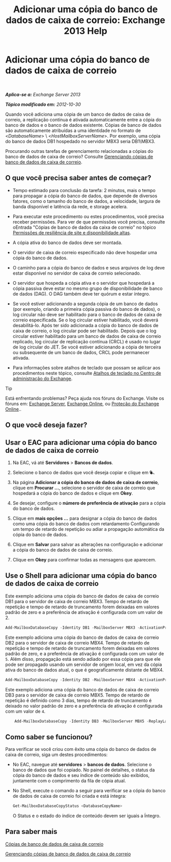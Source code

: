 ﻿---
title: 'Adicionar uma cópia do banco de dados de caixa de correio: Exchange 2013 Help'
TOCTitle: Adicionar uma cópia do banco de dados de caixa de correio
ms:assetid: 784bf48f-8af5-422c-a63f-2f01fc0cf151
ms:mtpsurl: https://technet.microsoft.com/pt-br/library/Dd298080(v=EXCHG.150)
ms:contentKeyID: 50485843
ms.date: 05/22/2018
mtps_version: v=EXCHG.150
ms.translationtype: MT
---

# Adicionar uma cópia do banco de dados de caixa de correio

 

_**Aplica-se a:** Exchange Server 2013_

_**Tópico modificado em:** 2012-10-30_

Quando você adiciona uma cópia de um banco de dados de caixa de correio, a replicação contínua é ativada automaticamente entre a cópia do banco de dados e o banco de dados existente. Cópias de banco de dados são automaticamente atribuídas a uma identidade no formato de \<*DatabaseName*\> \\ \<*HostMailboxServerName*\>. Por exemplo, uma cópia do banco de dados DB1 hospedado no servidor MBX3 seria DB1\\MBX3.

Procurando outras tarefas de gerenciamento relacionadas a cópias do banco de dados de caixa de correio? Consulte [Gerenciando cópias de banco de dados de caixa de correio](managing-mailbox-database-copies-exchange-2013-help.md).

## O que você precisa saber antes de começar?

  - Tempo estimado para conclusão da tarefa: 2 minutos, mais o tempo para propagar a cópia do banco de dados, que depende de diversos fatores, como o tamanho do banco de dados, a velocidade, largura de banda disponível e latência da rede, e storage acelera.

  - Para executar este procedimento ou estes procedimentos, você precisa receber permissões. Para ver de que permissões você precisa, consulte oEntrada "Cópias de banco de dados da caixa de correio" no tópico [Permissões de resiliência de site e disponibilidade altas](high-availability-and-site-resilience-permissions-exchange-2013-help.md).

  - A cópia ativa do banco de dados deve ser montada.

  - O servidor de caixa de correio especificado não deve hospedar uma cópia do banco de dados.

  - O caminho para a cópia do banco de dados e seus arquivos de log deve estar disponível no servidor de caixa de correio selecionado.

  - O servidor que hospeda a cópia ativa e o servidor que hospedará a cópia passiva deve estar no mesmo grupo de disponibilidade de banco de dados (DAG). O DAG também deve ter quórum e estar íntegro.

  - Se você estiver adicionando a segunda cópia de um banco de dados (por exemplo, criando a primeira cópia passiva do banco de dados), o log circular não deve ser habilitado para o banco de dados de caixa de correio especificada. Se o log circular estiver habilitado, você deverá desabilitá-lo. Após ter sido adicionada a cópia do banco de dados de caixa de correio, o log circular pode ser habilitado. Depois que o log circular estiver habilitado para um banco de dados de caixa de correio replicado, log circular de replicação contínua (CRCL) é usado no lugar de log circular do JET. Se você estiver adicionando a cópia de terceira ou subsequente de um banco de dados, CRCL pode permanecer ativada.

  - Para informações sobre atalhos de teclado que possam se aplicar aos procedimentos neste tópico, consulte [Atalhos de teclado no Centro de administração do Exchange](keyboard-shortcuts-in-the-exchange-admin-center-exchange-online-protection-help.md).


> [!TIP]
> Está enfrentando problemas? Peça ajuda nos fóruns do Exchange. Visite os fóruns em: <A href="https://go.microsoft.com/fwlink/p/?linkid=60612">Exchange Server</A>, <A href="https://go.microsoft.com/fwlink/p/?linkid=267542">Exchange Online</A>, ou <A href="https://go.microsoft.com/fwlink/p/?linkid=285351">Proteção do Exchange Online</A>..



## O que você deseja fazer?

## Usar o EAC para adicionar uma cópia do banco de dados de caixa de correio

1.  Na EAC, vá até **Servidores** \> **Bancos de dados**.

2.  Selecione o banco de dados que você deseja copiar e clique em ![Adicionar cópia do banco de dados](images/Dd298080.435c15ff-abf2-4de8-b280-f053db1afa13(EXCHG.150).gif "Adicionar cópia do banco de dados").

3.  Na página **Adicionar a cópia do banco de dados de caixa de correio**, clique em **Procurar …**, selecione o servidor de caixa de correio que hospedará a cópia do banco de dados e clique em **Okey**.

4.  Se desejar, configure o **número de preferência de ativação** para a cópia do banco de dados.

5.  Clique em **mais opções …** para designar a cópia do banco de dados como uma cópia do banco de dados com retardamento Configurando um tempo de retardo de repetição ou adiar a propagação automática da cópia do banco de dados.

6.  Clique em **Salvar** para salvar as alterações na configuração e adicionar a cópia do banco de dados de caixa de correio.

7.  Clique em **Okey** para confirmar todas as mensagens que aparecem.

## Use o Shell para adicionar uma cópia do banco de dados de caixa de correio

Este exemplo adiciona uma cópia do banco de dados de caixa de correio DB1 para o servidor de caixa de correio MBX3. Tempo de retardo de repetição e tempo de retardo de truncamento forem deixadas em valores padrão de zero e a preferência de ativação é configurada com um valor de 2.

```powershell
Add-MailboxDatabaseCopy -Identity DB1 -MailboxServer MBX3 -ActivationPreference 2
```

Este exemplo adiciona uma cópia do banco de dados de caixa de correio DB2 para o servidor de caixa de correio MBX4. Tempo de retardo de repetição e tempo de retardo de truncamento forem deixadas em valores padrão de zero, e a preferência de ativação é configurada com um valor de `5`. Além disso, propagação está sendo adiado por essa cópia para que ele pode ser propagado usando um servidor de origem local, em vez da cópia ativa do banco de dados atual, o que é geograficamente distante de MBX4.

```powershell
Add-MailboxDatabaseCopy -Identity DB2 -MailboxServer MBX4 -ActivationPreference 5 -SeedingPostponed
```

Este exemplo adiciona uma cópia do banco de dados de caixa de correio DB3 para o servidor de caixa de correio MBX5. Tempo de retardo de repetição é definido como 3 dias, tempo de retardo de truncamento é deixado no valor padrão de zero e a preferência de ativação é configurada com um valor de `4`.

```powershell
    Add-MailboxDatabaseCopy -Identity DB3 -MailboxServer MBX5 -ReplayLagTime 3.00:00:00 -ActivationPreference 4
```

## Como saber se funcionou?

Para verificar se você criou com êxito uma cópia do banco de dados de caixa de correio, siga um destes procedimentos:

  - No EAC, navegue até **servidores** \> **bancos de dados**. Selecione o banco de dados que foi copiado. No painel de detalhes, o status da cópia do banco de dados e seu índice de conteúdo são exibidos, juntamente com o comprimento da fila de cópia atual.

  - No Shell, execute o comando a seguir para verificar se a cópia do banco de dados de caixa de correio foi criada e está íntegra:
    
    ```powershell
    Get-MailboxDatabaseCopyStatus <DatabaseCopyName>
    ```
    
    O Status e o estado do índice de conteúdo devem ser iguais a Íntegro.

## Para saber mais

[Cópias de banco de dados de caixa de correio](mailbox-database-copies-exchange-2013-help.md)

[Gerenciando cópias de banco de dados de caixa de correio](managing-mailbox-database-copies-exchange-2013-help.md)

